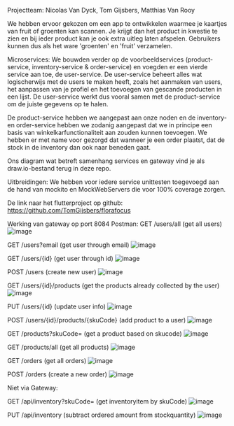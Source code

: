 Projectteam: Nicolas Van Dyck, Tom Gijsbers, Matthias Van Rooy

We hebben ervoor gekozen om een app te ontwikkelen waarmee je kaartjes van fruit of groenten kan scannen. Je krijgt dan het product in kwestie te zien en bij ieder product kan je ook extra uitleg laten afspelen. Gebruikers kunnen dus als het ware 'groenten' en 'fruit' verzamelen. 

Microservices:
We bouwden verder op de voorbeeldservices (product-service, inventory-service & order-service) en voegden er een vierde service aan toe, de user-service. 
De user-service beheert alles wat logischerwijs met de users te maken heeft, zoals het aanmaken van users, het aanpassen van je profiel en het toevoegen van gescande producten in een lijst. De user-service werkt dus vooral samen met de product-service om de juiste gegevens op te halen.

De product-service hebben we aangepast aan onze noden en de inventory- en order-service hebben we zodanig aangepast dat we in principe een basis van winkelkarfunctionaliteit aan zouden kunnen toevoegen. We hebben er met name voor gezorgd dat wanneer je een order plaatst, dat de stock in de inventory dan ook naar beneden gaat.

Ons diagram wat betreft samenhang services en gateway vind je als draw.io-bestand terug in deze repo.

Uitbreidingen:
We hebben voor iedere service unittesten toegevoegd aan de hand van mockito en MockWebServers die voor 100% coverage zorgen.

De link naar het flutterproject op github: https://github.com/TomGijsbers/florafocus

Werking van gateway op port 8084 Postman:
GET /users/all (get all users)
![image](https://github.com/user-attachments/assets/6f039054-218a-4dd9-acc2-486fd5b703b3)

GET /users?email (get user through email)
![image](https://github.com/user-attachments/assets/1832cd22-01be-4e5a-8d24-b67333acedeb)

GET /users/{id} (get user through id)
![image](https://github.com/user-attachments/assets/b3220d6e-2adb-4201-8295-e04a75bb8672)

POST /users (create new user)
![image](https://github.com/user-attachments/assets/3b5a5b90-3641-46be-a77b-ef527b03f494)

GET /users/{id}/products (get the products already collected by the user)
![image](https://github.com/user-attachments/assets/e137db8a-498e-4f47-a1c3-97b8ea6895b1)

PUT /users/{id} (update user info)
![image](https://github.com/user-attachments/assets/36e171ac-6cb6-4a41-bbd0-bcb6818ca3df)

POST /users/{id}/products/{skuCode} (add product to a user)
![image](https://github.com/user-attachments/assets/0c94b7df-33d1-4d40-a246-b475217857c9)

GET /products?skuCode= (get a product based on skucode)
![image](https://github.com/user-attachments/assets/2cc98efb-711b-4b5d-bbd0-e8898907b2cc)

GET /products/all (get all products)
![image](https://github.com/user-attachments/assets/c9324122-8801-4a8a-8967-3f06afe0ff85)

GET /orders (get all orders)
![image](https://github.com/user-attachments/assets/3253303f-fe32-45e7-936e-6f05e41dd145)

POST /orders (create a new order)
![image](https://github.com/user-attachments/assets/2ffc25a3-7b72-49ce-bf07-3e43c4af9d92)

Niet via Gateway:

GET /api/inventory?skuCode= (get inventoryitem by skuCode)
![image](https://github.com/user-attachments/assets/6039d283-6ee2-420c-bb69-b4d93e737255)

PUT /api/inventory (subtract ordered amount from stockquantity)
![image](https://github.com/user-attachments/assets/ba73200f-e357-4509-9249-e61c9fcdd0fa)
